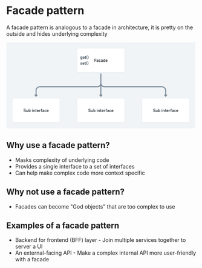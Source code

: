 # Facade pattern

A facade pattern is analogous to a facade in architecture, it is pretty on the outside and hides underlying complexity


<img src="diagram.png" width="500px" />

## Why use a facade pattern?
* Masks complexity of underlying code
* Provides a single interface to a set of interfaces
* Can help make complex code more context specific

## Why not use a facade pattern?
* Facades can become "God objects" that are too complex to use


## Examples of a facade pattern
* Backend for frontend (BFF) layer - Join multiple services together to server a UI
* An external-facing API - Make a complex internal API more user-friendly with a facade